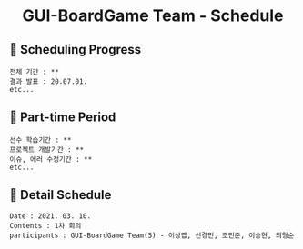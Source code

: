 <h1 align='center'>GUI-BoardGame Team - Schedule</h1>

## 🎉 Scheduling Progress
    전체 기간 : **
    결과 발표 : 20.07.01.
    etc...
    
## 🎉 Part-time Period
    선수 학습기간 : **
    프로젝트 개발기간 : **
    이슈, 에러 수정기간 : **
    etc...

## 🎉 Detail Schedule
    Date : 2021. 03. 10.
    Contents : 1차 회의
    participants : GUI-BoardGame Team(5) - 이상엽, 신경민, 조민준, 이승현, 최형순
